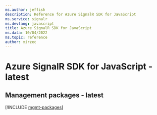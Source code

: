 ```yaml
---
ms.author: jeffish
description: Reference for Azure SignalR SDK for JavaScript
ms.service: signalr
ms.devlang: javascript
title: Azure SignalR SDK for JavaScript
ms.data: 10/04/2022
ms.topic: reference
author: xirzec
---
```

# Azure SignalR SDK for JavaScript - latest

## Management packages - latest
[!INCLUDE [mgmt-packages](signalr-mgmt-index.md)]
